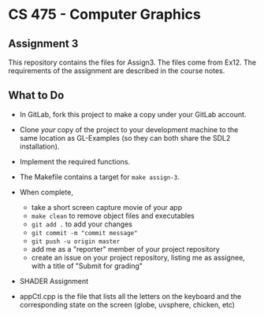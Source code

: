 # CS 475 - Computer Graphics
## Assignment 3

This repository contains the files for Assign3. The files come from Ex12. The requirements of the assignment are described in the course notes.

## What to Do


- In GitLab, fork this project to make a copy under your GitLab account.
- Clone _your_ copy of the project to your development machine to the same location as GL-Examples (so they can both share the SDL2 installation).
- Implement the required functions.
- The Makefile contains a target for ``make assign-3``.
- When complete,
    - take a short screen capture movie of your app
    - ``make clean`` to remove object files and executables
    - ``git add .`` to add your changes
    - ``git commit -m "commit message"``
    - ``git push -u origin master``
    - add me as a "reporter" member of your project repository
    - create an issue on your project repository, listing me as assignee, with a title of "Submit for grading"


- SHADER Assignment
- appCtl.cpp is the file that lists all the letters on the keyboard and the corresponding state on the screen (globe, uvsphere, chicken, etc)
